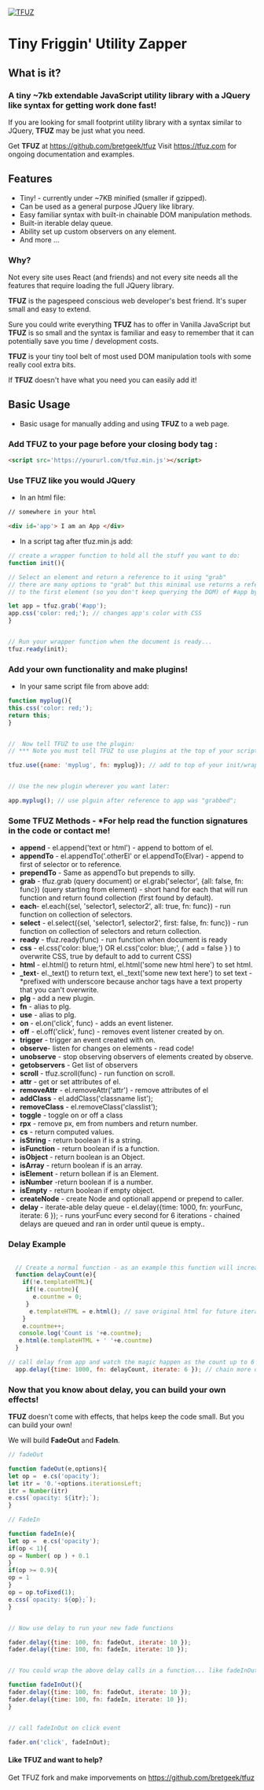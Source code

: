 

[<img alt="TFUZ"  src="imgs/logo.png" />](https://tfuz.com/)

# Tiny Friggin' Utility Zapper


## What is it?

### A tiny ~7kb extendable JavaScript utility library with a JQuery like syntax for getting work done fast!

If you are looking for small footprint utility library with a syntax similar to JQuery, **TFUZ** may be just what you need.

Get **TFUZ** at https://github.com/bretgeek/tfuz
Visit https://tfuz.com for ongoing documentation and examples.

## Features
* Tiny! - currently under ~7KB minified (smaller if gzipped).
* Can be used as a general purpose JQuery like library.
* Easy familiar syntax with built-in chainable DOM manipulation methods.
* Built-in iterable delay queue.
* Ability set up custom observers on any element.
* And more ...

### Why?
Not every site uses React (and friends) and not every site needs all the features that require loading the full JQuery library.

**TFUZ** is the pagespeed conscious web developer's best friend. It's super small and easy to extend.

 Sure you could write everything **TFUZ** has to offer in Vanilla JavaScript but **TFUZ** is so small and the syntax is familiar and easy to remember that it can potentially save you time / development costs.

**TFUZ** is your tiny tool belt of most used DOM manipulation tools with some really cool extra bits.

 If **TFUZ** doesn't have what you need you can easily add it!

## Basic Usage

* Basic usage for manually adding and using **TFUZ** to a web page.

### Add TFUZ to your page before your closing body tag :

```html
<script src='https://yoururl.com/tfuz.min.js'></script>

```


### Use TFUZ like you would JQuery

* In an html file:
```html
// somewhere in your html

<div id='app'> I am an App </div>
```

* In a script tag after tfuz.min.js add:

```js
// create a wrapper function to hold all the stuff you want to do:
function init(){

// Select an element and return a reference to it using "grab"
// there are many options to "grab" but this minimal use returns a reference
// to the first element (so you don't keep querying the DOM) of #app by default

let app = tfuz.grab('#app');
app.css('color: red;'); // changes app's color with CSS
}


// Run your wrapper function when the document is ready...
tfuz.ready(init);

```

### Add your own functionality and make plugins!

* In your same script file from above add:

```js
function myplug(){
this.css('color: red;');
return this;
}


//  Now tell TFUZ to use the plugin:
// *** Note you must tell TFUZ to use plugins at the top of your script file before initalizing anything else.

tfuz.use({name: 'myplug', fn: myplug}); // add to top of your init/wrapper function.


// Use the new plugin wherever you want later:

app.myplug(); // use plguin after reference to app was "grabbed";

```

### Some TFUZ Methods - *For help read the function signatures in the code or contact me!

 *   **append** -  el.append('text or html') - append to bottom of el.
 *   **appendTo** - el.appendTo('.otherEl' or el.appendTo(Elvar) - append to first of selector or to reference.
 *   **prependTo** - Same as appendTo but prepends to silly.
 *   **grab** - tfuz.grab (query document) or el.grab('selector', {all: false, fn: func}) (query starting from element)  - short hand for each that will run function and return found collection (first found by default).
 *   **each**- el.each({sel, 'selector1, selector2', all: true, fn: func}) - run function on collection of selectors.
 *   **select** - el.select({sel, 'selector1, selector2', first: false, fn: func}) - run function on collection of selectors and return collection.
 *  **ready** - tfuz.ready(func) - run function when document is ready
 *   **css** -  el.css('color: blue;') OR   el.css('color: blue;', { add = false } ) to overwrite CSS, true by default to add to current CSS)
 *   **html** - el.html() to return html, el.html('some new html here') to set html.
 *   **_text**- el._text() to return text, el._text('some new text here') to set text - *prefixed with underscore because anchor tags have a text property that you can't overwrite.
 *   **plg** - add a new plugin.
 *   **fn** - alias to plg.
 *   **use** - alias to plg.
 *   **on** - el.on('click', func) - adds an event listener.
 *   **off** - el.off('click', func) -  removes event listener created by on.
 *   **trigger** -  trigger an event created with on.
 *   **observe**- listen for changes on elements - read code!
 *   **unobserve** - stop observing observers of elements created by observe.
 *   **getobservers** -  Get list of observers
 *   **scroll** - tfuz.scroll(func) - run function on scroll.
 *   **attr** -  get or set attributes of el.
 *   **removeAttr** - el.removeAttr('attr') -  remove attributes of el
 *   **addClass** - el.addClass('classname list');
 *   **removeClass** - el.removeClass('classlist');
 *   **toggle** -  toggle on or off a class
 *   **rpx** - remove px, em from numbers and return number.
 *   **cs** - return computed values.
 *   **isString** - return boolean if is a string.
 *   **isFunction** -  return boolean if is a function.
 *   **isObject** -  return boolean is an Object.
 *   **isArray** - return boolean  if is an array.
 *   **isElement** -  return bollean  if is an Element.
 *   **isNumber** -return boolean if is a number.
 *   **isEmpty** -  return boolean if empty object.
 *   **createNode** -  create Node and optionall append or prepend to caller.
 *   **delay** - iterate-able delay queue - el.delay({time: 1000, fn: yourFunc, iterate: 6 }); -  runs yourFunc every second for 6 iterations - chained delays are queued and ran in order until queue is empty..





### Delay Example

```js

  // Create a normal function - as an example this function will increase a counter
  function delayCount(e){
    if(!e.templateHTML){
     if(!e.countme){
       e.countme = 0;
     }
      e.templateHTML = e.html(); // save original html for future iterations
    }
    e.countme++;
   console.log('Count is '+e.countme);
   e.html(e.templateHTML + ' '+e.countme)
  }

// call delay from app and watch the magic happen as the count up to 6 is appended to the existing html.
  app.delay({time: 1000, fn: delayCount, iterate: 6 }); // chain more delays here if you want.

```




### Now that you know about delay, you can build your own effects!
**TFUZ** doesn't come with effects, that helps keep the code small. But you can build your own!

We will build **FadeOut** and **FadeIn**.


```js
// fadeOut

function fadeOut(e,options){
let op =  e.cs('opacity');
let itr = '0.'+options.iterationsLeft;
itr = Number(itr)
e.css(`opacity: ${itr};`);
}

// FadeIn

function fadeIn(e){
let op =  e.cs('opacity');
if(op < 1){
op = Number( op ) + 0.1
}
if(op >= 0.9){
op = 1
}
op = op.toFixed(1);
e.css(`opacity: ${op};`);
}


// Now use delay to run your new fade functions

fader.delay({time: 100, fn: fadeOut, iterate: 10 });
fader.delay({time: 100, fn: fadeIn, iterate: 10 });


// You could wrap the above delay calls in a function... like fadeInOut() then call fadeInOut on click or wherever you want.

function fadeInOut(){
fader.delay({time: 100, fn: fadeOut, iterate: 10 });
fader.delay({time: 100, fn: fadeIn, iterate: 10 });
}


// call fadeInOut on click event

fader.on('click', fadeInOut);


```







#### Like TFUZ and want to help?

Get TFUZ fork and make imporvements on https://github.com/bretgeek/tfuz

